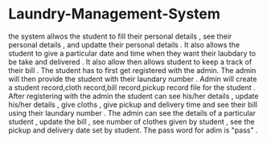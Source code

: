 # Laundry-Management-System
the system allwos the student to fill their personal details , see their personal details , and updatte their personal details .
It also allows the student to give a particular date and time when they want their laubdary to be take and delivered .
It also allow then allows student to keep a track of their bill .
The student has to first get registered with the admin.
The admin will then provide the student with their laundary number .
Admin will create a student record,cloth record,bill record,pickup record file for the student . 
After registering with the admin the student can see his/her details , update his/her details , give cloths , give pickup and delivery time and see their bill using their laundary number .
The admin can see the details of a particular student , update the bill , see number of clothes given by student , see the pickup and delivery date set by student.
The pass word for adim is "pass" .
